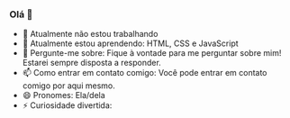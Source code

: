 ### Olá 👋

- 🔭 Atualmente não estou trabalhando 
- 🌱 Atualmente estou aprendendo: HTML, CSS e JavaScript
- 💬 Pergunte-me sobre: Fique à vontade para me perguntar sobre mim! Estarei sempre disposta a responder.
- 📫 Como entrar em contato comigo: Você pode entrar em contato comigo por aqui mesmo.
- 😄 Pronomes: Ela/dela
- ⚡ Curiosidade divertida: 
